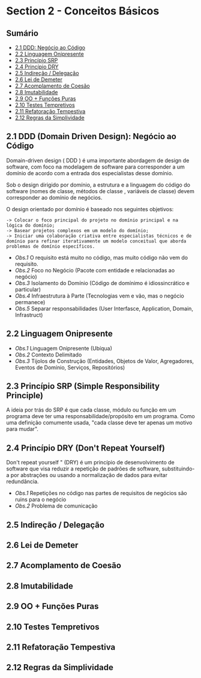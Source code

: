 # Section 2 - Conceitos Básicos

## Sumário

* [2.1 DDD: Negócio ao Código](#21-ddd-domain-driven-design-negócio-ao-código)
* [2.2 Linguagem Onipresente](#22-linguagem-onipresente)
* [2.3 Princípio SRP](#23-princípio-srp-simple-responsibility-principle)
* [2.4 Princípio DRY](#24-princípio-dry-dont-repeat-yourself)
* [2.5 Indireção /  Delegação](#25-indireção--delegação)
* [2.6 Lei de Demeter](#26-lei-de-demeter)
* [2.7 Acomplamento de Coesão](#27-acomplamento-de-coesão)
* [2.8 Imutabilidade](#28-imutabilidade)
* [2.9 OO + Funções Puras](#29-oo--funções-puras)
* [2.10 Testes Tempretivos](#210-testes-tempretivos)
* [2.11 Refatoração Tempestiva](#211-refatoração-tempestiva)
* [2.12 Regras da Simplividade](#212-regras-da-simplividade)

## 2.1 DDD (Domain Driven Design): Negócio ao Código

Domain-driven design ( DDD ) é uma importante abordagem de design de software, com foco na modelagem de software para corresponder a um domínio de acordo com a entrada dos especialistas desse domínio.

Sob o design dirigido por domínio, a estrutura e a linguagem do código do software (nomes de classe, métodos de classe , variáveis ​​de classe) devem corresponder ao domínio de negócios.

O design orientado por domínio é baseado nos seguintes objetivos:

    -> Colocar o foco principal do projeto no domínio principal e na lógica do domínio;
    -> Basear projetos complexos em um modelo do domínio;
    -> Iniciar uma colaboração criativa entre especialistas técnicos e de domínio para refinar iterativamente um modelo conceitual que aborda problemas de domínio específicos.

* *Obs.1* O requisito está muito no código, mas muito código não vem do requisito.
* *Obs.2* Foco no Negócio (Pacote com entidade e relacionadas ao negócio)
* *Obs.3* Isolamento do Domínio (Código de domínimo é idiossincrático e particular)
* *Obs.4* Infraestrutura à Parte (Tecnologias vem e vão, mas o negócio permanece)
* *Obs.5* Separar responsabilidades (User Interfasce, Application, Domain, Infrastruct)

## 2.2 Linguagem Onipresente

* *Obs.1* Linguagem Onipresente (Ubíqua)
* *Obs.2* Contexto Delimitado
* *Obs.3* Tijolos de Construção (Entidades, Objetos de Valor, Agregadores, Eventos de Domínio, Serviços, Repositórios)

## 2.3 Princípio SRP (Simple Responsibility Principle)

A ideia por trás do SRP é que cada classe, módulo ou função em um programa deve ter uma responsabilidade/propósito em um programa. Como uma definição comumente usada, "cada classe deve ter apenas um motivo para mudar".

## 2.4 Princípio DRY (Don't Repeat Yourself)

Don't repeat yourself " (DRY) é um princípio de desenvolvimento de software que visa reduzir a repetição de padrões de software, substituindo-a por abstrações ou usando a normalização de dados para evitar redundância.

* *Obs.1* Repetições no código nas partes de requisitos de negócios são ruins para o negócio
* *Obs.2* Problema de comunicação

## 2.5 Indireção /  Delegação

## 2.6 Lei de Demeter

## 2.7 Acomplamento de Coesão

## 2.8 Imutabilidade

## 2.9 OO + Funções Puras

## 2.10 Testes Tempretivos

## 2.11 Refatoração Tempestiva

## 2.12 Regras da Simplividade
